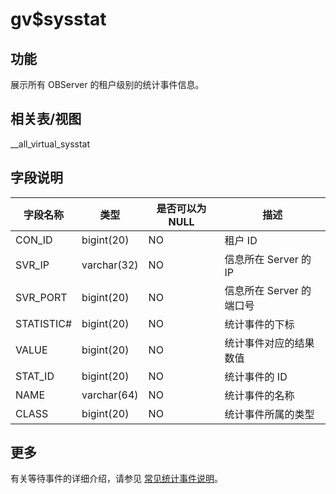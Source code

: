 gv$sysstat 
===============================



功能 
-----------

展示所有 OBServer 的租户级别的统计事件信息。

相关表/视图 
---------------

__all_virtual_sysstat

字段说明 
-------------



|  **字段名称**  |   **类型**    | **是否可以为 NULL** |      **描述**      |
|------------|-------------|----------------|------------------|
| CON_ID     | bigint(20)  | NO             | 租户 ID            |
| SVR_IP     | varchar(32) | NO             | 信息所在 Server 的 IP |
| SVR_PORT   | bigint(20)  | NO             | 信息所在 Server 的端口号 |
| STATISTIC# | bigint(20)  | NO             | 统计事件的下标          |
| VALUE      | bigint(20)  | NO             | 统计事件对应的结果数值      |
| STAT_ID    | bigint(20)  | NO             | 统计事件的 ID         |
| NAME       | varchar(64) | NO             | 统计事件的名称          |
| CLASS      | bigint(20)  | NO             | 统计事件所属的类型        |



## 更多
有关等待事件的详细介绍，请参见 [常见统计事件说明](../1.statistical-event-description.md)。